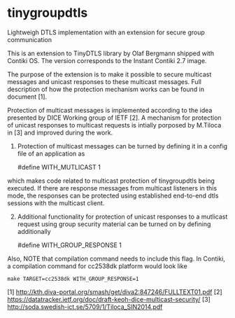 # tinygroupdtls
Lightweigh DTLS implementation with an extension for secure group communication

This is an extension to TinyDTLS library by Olaf Bergmann shipped with Contiki OS. The version corresponds to the Instant Contiki 2.7 image.

The purpose of the extension is to make it possible to secure multicast messages and unicast responses to these multicast messages. Full description of how the protection mechanism works can be found in document [1].

Protection of multicast messages is implemented according to the idea presented by DICE Working group of IETF [2].
A mechanism for protection of unicast responses to multicast requests is intially porposed by M.Tiloca in [3] and improved during the work.

1. Protection of multicast messages can be turned by defining it in a config file of an application as

	#define WITH_MUTLICAST 1

which makes code related to multicast protection of tinygroupdtls being executed. If there are response messages from multicast listeners in this mode, the responses can be protected using established end-to-end dtls sessions with the multicast client.

2. Additional functionality for protection of unicast responses to a mutlicast request using group security material can be turned on by defining additionally

	#define WITH_GROUP_RESPONSE 1

Also, NOTE that compilation command needs to include this flag. In Contiki, a compilation command for cc2538dk platform would look like

	make TARGET=cc2538dk WITH_GROUP_RESPONSE=1

[1] http://kth.diva-portal.org/smash/get/diva2:847246/FULLTEXT01.pdf
[2] https://datatracker.ietf.org/doc/draft-keoh-dice-multicast-security/
[3] http://soda.swedish-ict.se/5709/1/Tiloca_SIN2014.pdf

